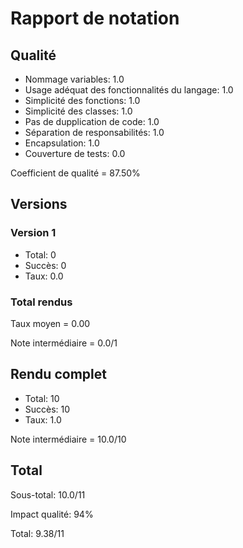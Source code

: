 # Rapport de notation

## Qualité

* Nommage variables: 1.0
* Usage adéquat des fonctionnalités du langage: 1.0
* Simplicité des fonctions: 1.0
* Simplicité des classes: 1.0
* Pas de dupplication de code: 1.0
* Séparation de responsabilités: 1.0
* Encapsulation: 1.0
* Couverture de tests: 0.0

Coefficient de qualité = 87.50%

## Versions

### Version 1

* Total: 0
* Succès: 0
* Taux: 0.0

### Total rendus

Taux moyen = 0.00

Note intermédiaire = 0.0/1

## Rendu complet

* Total: 10
* Succès: 10
* Taux: 1.0

Note intermédiaire = 10.0/10

## Total 

Sous-total: 10.0/11

Impact qualité: 94%

Total: 9.38/11
